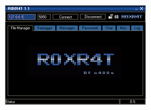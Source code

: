 ![Screenshot](https://raw.githubusercontent.com/Cryakl/Ultimate-RAT-Collection/refs/heads/main/R0xR4t/R0xr4t%201.1/Screenshot.png)
